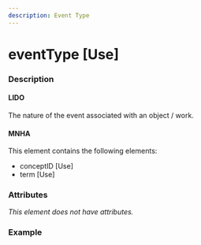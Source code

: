 ```yaml
---
description: Event Type
---
```


# eventType \[Use\]

### Description

#### LIDO

The nature of the event associated with an object / work.

#### MNHA

This element contains the following elements:

* conceptID \[Use\]
* term \[Use\]

### Attributes

_This element does not have attributes._

### Example

